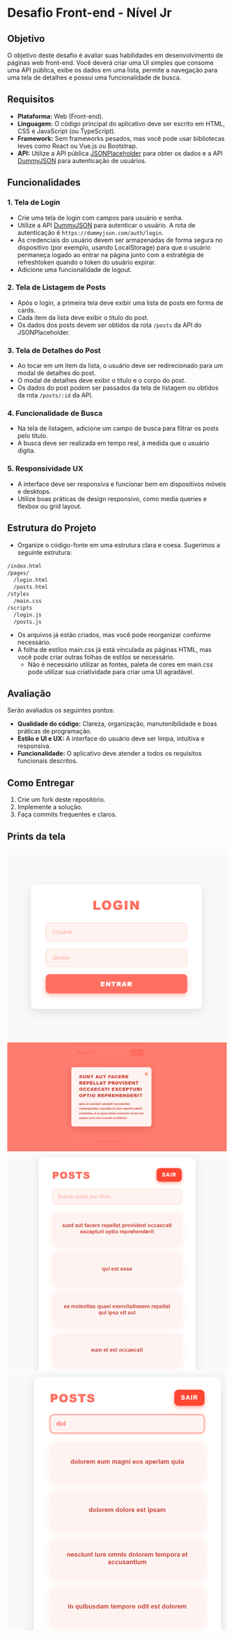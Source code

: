 
# Desafio Front-end - Nível Jr

## Objetivo

O objetivo deste desafio é avaliar suas habilidades em desenvolvimento de páginas web front-end. Você deverá criar uma UI simples que consome uma API pública, exibe os dados em uma lista, permite a navegação para uma tela de detalhes e possui uma funcionalidade de busca.

## Requisitos

- **Plataforma:** Web (Front-end).
- **Linguagem:** O código principal do aplicativo deve ser escrito em HTML, CSS e JavaScript (ou TypeScript).
- **Framework:** Sem frameworks pesados, mas você pode usar bibliotecas leves como React ou Vue.js ou Bootstrap.
- **API:** Utilize a API pública [JSONPlaceholder](https://jsonplaceholder.typicode.com/) para obter os dados e a API [DummyJSON](https://dummyjson.com/docs/auth) para autenticação de usuários.

## Funcionalidades

### 1. Tela de Login

- Crie uma tela de login com campos para usuário e senha.
- Utilize a API [DummyJSON](https://dummyjson.com/docs/auth) para autenticar o usuário. A rota de autenticação é `https://dummyjson.com/auth/login`.
- As credenciais do usuário devem ser armazenadas de forma segura no dispositivo (por exemplo, usando LocalStorage) para que o usuário permaneça logado ao entrar na página junto com a estratégia de refreshtoken quando o token do usuário expirar.
- Adicione uma funcionalidade de logout.

### 2. Tela de Listagem de Posts

- Após o login, a primeira tela deve exibir uma lista de posts em forma de cards.
- Cada item da lista deve exibir o título do post.
- Os dados dos posts devem ser obtidos da rota `/posts` da API do JSONPlaceholder.

### 3. Tela de Detalhes do Post

- Ao tocar em um item da lista, o usuário deve ser redirecionado para um modal de detalhes do post.
- O modal de detalhes deve exibir o título e o corpo do post.
- Os dados do post podem ser passados da tela de listagem ou obtidos da rota `/posts/:id` da API.

### 4. Funcionalidade de Busca

- Na tela de listagem, adicione um campo de busca para filtrar os posts pelo título.
- A busca deve ser realizada em tempo real, à medida que o usuário digita.

### 5. Responsividade UX

- A interface deve ser responsiva e funcionar bem em dispositivos móveis e desktops.
- Utilize boas práticas de design responsivo, como media queries e flexbox ou grid layout.

## Estrutura do Projeto

- Organize o código-fonte em uma estrutura clara e coesa. Sugerimos a seguinte estrutura:

```
/index.html
/pages/
  /login.html
  /posts.html
/styles
  /main.css
/scripts
  /login.js
  /posts.js
```
- Os arquivos já estão criados, mas você pode reorganizar conforme necessário.
- A folha de estilos main.css já está vinculada as páginas HTML, mas você pode criar outras folhas de estilos se necessário.
  - Não é necessário utilizar as fontes, paleta de cores em main.css pode utilizar sua criatividade para criar uma UI agradável.

## Avaliação

Serão avaliados os seguintes pontos:

- **Qualidade do código:** Clareza, organização, manutenibilidade e boas práticas de programação.
- **Estilo e UI e UX:** A interface do usuário deve ser limpa, intuitiva e responsiva.
- **Funcionalidade:** O aplicativo deve atender a todos os requisitos funcionais descritos.

## Como Entregar

1. Crie um fork deste repositório.
2. Implemente a solução.
3. Faça commits frequentes e claros.

## Prints da tela

<img src="print1.png">

<img src="print2.png">

<img src="print3.png">

<img src="print4.png">
